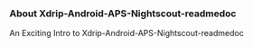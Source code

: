 ### About Xdrip-Android-APS-Nightscout-readmedoc

 An Exciting Intro to Xdrip-Android-APS-Nightscout-readmedoc
